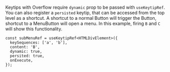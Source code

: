 Keytips with Overflow require `dynamic` prop to be passed with `useKeytipRef`. You can also register
a `persisted` keytip, that can be accessed from the top level as a shortcut. A shortcut to a normal Button
will trigger the Button, shortcut to a MenuButton will open a menu. In this example, firing `B` and `C`
will show this functionality.

```tsx
const subMenuRef = useKeytipRef<HTMLDivElement>({
  keySequences: ['a', 'b'],
  content: 'B',
  dynamic: true,
  persited: true,
  onExecute,
});
```
